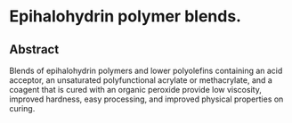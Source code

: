 # Epihalohydrin polymer blends.

## Abstract
Blends of epihalohydrin polymers and lower polyolefins containing an acid acceptor, an unsaturated polyfunctional acrylate or methacrylate, and a coagent that is cured with an organic peroxide provide low viscosity, improved hardness, easy processing, and improved physical properties on curing.